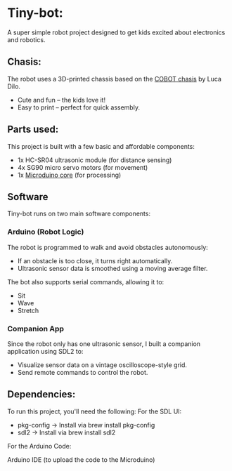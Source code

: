 # Tiny-bot:
A super simple robot project designed to get kids excited about electronics and robotics.

## Chasis:
The robot uses a 3D-printed chassis based on the [COBOT chasis](https://makerworld.com/en/models/523448#profileId-440067) by Luca Dilo.
* Cute and fun – the kids love it!
* Easy to print – perfect for quick assembly.

## Parts used:
This project is built with a few basic and affordable components:
* 1x HC-SR04 ultrasonic module (for distance sensing)
* 4x SG90 micro servo motors (for movement)
* 1x [Microduino core](https://www.wiki.microduinoinc.com/Microduino-Module_Core) (for processing)

## Software 
Tiny-bot runs on two main software components:

### Arduino (Robot Logic)
The robot is programmed to walk and avoid obstacles autonomously:

* If an obstacle is too close, it turns right automatically.
* Ultrasonic sensor data is smoothed using a moving average filter.

The bot also supports serial commands, allowing it to:
* Sit
* Wave
* Stretch

### Companion App
Since the robot only has one ultrasonic sensor, I built a companion application using SDL2 to:

* Visualize sensor data on a vintage oscilloscope-style grid.
* Send remote commands to control the robot.

## Dependencies: 
To run this project, you'll need the following:
For the SDL UI:

* pkg-config → Install via brew install pkg-config
* sdl2 → Install via brew install sdl2

For the Arduino Code:

Arduino IDE (to upload the code to the Microduino)